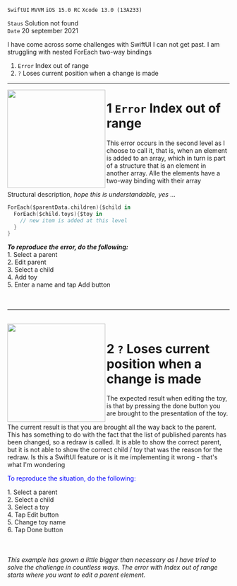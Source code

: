 
`SwiftUI` `MVVM` `iOS 15.0 RC` `Xcode 13.0 (13A233)`  

`Staus` Solution not found  
`Date` 20 september 2021

I have come across some challenges with SwiftUI I can not get past.
I am struggling with nested ForEach two-way bindings

1. `Error` Index out of range
2. `?` Loses current position when a change is made

---


<img align="left" src="https://user-images.githubusercontent.com/31440186/133977167-e8e9c9ba-a682-472d-aeb8-5c05853a4eaa.MP4" width="222" >

# 1 `Error` Index out of range  

This error occurs in the second level as I choose to call it, that is, when an element is added to an array, which in turn is part of a structure that is an element in another array. Alle the elements have a two-way binding with their array

Structural description, <em>hope this is understandable, yes ...</em>
```Swift
ForEach($parentData.children){$child in 
  ForEach($child.toys){$toy in 
    // new item is added at this level
  }
}
```

<div>
  <div width="20px" align="left">
<div>
  <em><b>To reproduce the error, do the following:</b></em><br/>
1. Select a parent<br/>
2. Edit parent<br/>
3. Select a child<br/>
4. Add toy<br/>
5. Enter a name and tap Add button<br/>
  </div>
</div>

<br clear="all"/>
<br/>

---

<br/>

<img  align="left" src="https://user-images.githubusercontent.com/31440186/133996415-db30e7bf-8b06-4fe8-9a84-29ddd12e2f43.MP4" width="222" >
  
# 2 `?` Loses current position when a change is made

The expected result when editing the toy, is that by pressing the done button you are brought to the presentation of the toy.

The current result is that you are brought all the way back to the parent. This has something to do with the fact that the list of published parents has been changed, so a redraw is called. It is able to show the correct parent, but it is not able to show the correct child / toy that was the reason for the redraw. Is this a SwiftUI feature or is it me implementing it wrong - that's what I'm wondering

<p style="color:blue;">To reproduce the situation, do the following:</p>
<div>
  <div width="20px" align="left">
<div>
1. Select a parent<br/>
2. Select a child<br/>
3. Select a toy<br/>
4. Tap Edit button<br/>
5. Change toy name<br/>
6. Tap Done button
  </div>
</div>

  <br/>
  <br/>
  <br/>
<em>This example has grown a little bigger than necessary as I have tried to solve the challenge in countless ways. The error with Index out of range starts where you want to edit a parent element.</em>
